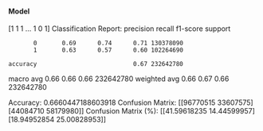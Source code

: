 #### Model
[1 1 1 ... 1 0 1]
Classification Report:
              precision    recall  f1-score   support

           0       0.69      0.74      0.71 130378090
           1       0.63      0.57      0.60 102264690

    accuracy                           0.67 232642780
   macro avg       0.66      0.66      0.66 232642780
weighted avg       0.66      0.67      0.66 232642780

Accuracy: 0.6660447188603918
Confusion Matrix:
[[96770515 33607575]
 [44084710 58179980]]
Confusion Matrix (%):
[[41.59618235 14.44599957]
 [18.94952854 25.00828953]]
